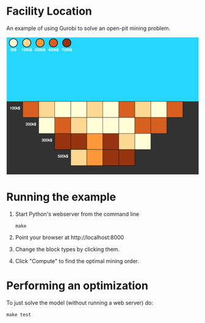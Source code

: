 # Facility Location
An example of using Gurobi to solve an open-pit mining problem.

![](screenshot.png?raw=true)

# Running the example

1. Start Python's webserver from the command line
    ```
    make
    ```

2. Point your browser at http://localhost:8000

3. Change the block types by clicking them.

4. Click "Compute" to find the optimal mining order.

# Performing an optimization

To just solve the model (without running a web server) do:

```
make test
```
